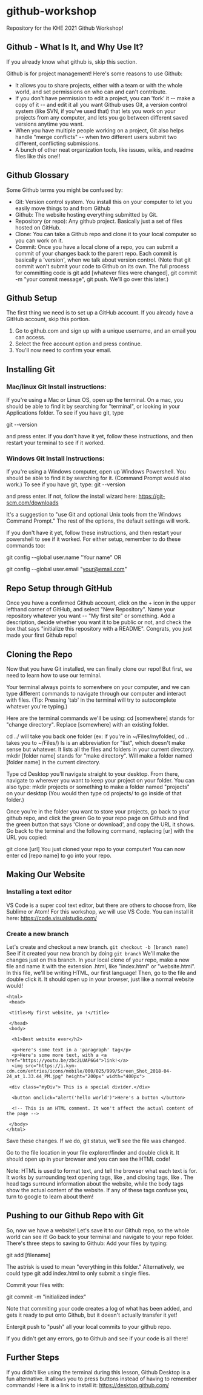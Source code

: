 # github-workshop
Repository for the KHE 2021 Github Workshop!

## Github - What Is It, and Why Use It?
If you already know what github is, skip this section.

Github is for project management! Here's some reasons to use Github:

- It allows you to share projects, either with a team or with the whole world, and set permissions on who can and can't contribute.
- If you don't have permission to edit a project, you can 'fork' it -- make a copy of it -- and edit it all you want Github uses Git, a version control system (like SVN, if you've used that) that lets you work on your projects from any computer, and lets you go between different saved versions anytime you want.
- When you have multiple people working on a project, Git also helps handle "merge conflicts" -- when two different users submit two different, conflicting submissions.
- A bunch of other neat organization tools, like issues, wikis, and readme files like this one!!

## Github Glossary
Some Github terms you might be confused by:
- Git: Version control system. You install this on your computer to let you easily move things to and from Github
- Github: The website hosting everything submitted by Git.
- Repository (or repo): Any github project. Basically just a set of files hosted on GitHub.
- Clone: You can take a Github repo and clone it to your local computer so you can work on it.
- Commit: Once you have a local clone of a repo, you can submit a commit of your changes back to the parent repo. Each commit is basically a 'version', when we talk about version control.
(Note that git commit won't submit your code to Github on its own. The full process for committing code is git add [whatever files were changed], git commit -m "your commit message", git push. We'll go over this later.)

## Github Setup
The first thing we need is to set up a GitHub account. If you already have a GitHub account, skip this portion.
1. Go to github.com and sign up with a unique username, and an email you can access.
2. Select the free account option and press continue.
3. You'll now need to confirm your email.

## Installing Git

### Mac/linux Git Install instructions:
If you're using a Mac or Linux OS, open up the terminal. On a mac, you should be able to find it by searching for "terminal", or looking in your Applications folder. To see if you have git, type

git --version

and press enter. If you don't have it yet, follow these instructions, and then restart your terminal to see if it worked.

### Windows Git Install Instructions:
If you're using a Windows computer, open up Windows Powershell. You should be able to find it by searching for it. (Command Prompt would also work.) To see if you have git, type:
git --version

and press enter.
If not, follow the install wizard here: https://git-scm.com/downloads

It's a suggestion to "use Git and optional Unix tools from the Windows Command Prompt." The rest of the options, the default settings will work. 

If you don't have it yet, follow these instructions, and then restart your powershell to see if it worked. For either setup, remember to do these commands too:

git config --global user.name "Your name" OR

git config --global user.email "your@email.com"

## Repo Setup through GitHub
Once you have a confirmed Github account, click on the + icon in the upper lefthand corner of GitHub, and select "New Repository". Name your repository whatever you want -- "My first site" or something. Add a description, decide whether you want it to be public or not, and check the box that says "initialize this repository with a README". Congrats, you just made your first Github repo!

## Cloning the Repo
Now that you have Git installed, we can finally clone our repo! But first, we need to learn how to use our terminal.

Your terminal always points to somewhere on your computer, and we can type different commands to navigate through our computer and interact with files. (Tip: Pressing 'tab' in the terminal will try to autocomplete whatever you're typing.)

Here are the terminal commands we'll be using: cd [somewhere] stands for "change directory". Replace [somewhere] with an existing folder.

cd ../ will take you back one folder (ex: if you're in ~/Files/myfolder/, cd .. takes you to ~/Files/)
ls is an abbreviation for "list", which doesn't make sense but whatever. It lists all the files and folders in your current directory.
mkdir [folder name] stands for "make directory". Will make a folder named [folder name] in the current directory.

Type cd Desktop you'll navigate straight to your desktop. From there, navigate to wherever you want to keep your project on your folder. You can also type: mkdir projects or something to make a folder named "projects" on your desktop (You would then type cd projects/ to go inside of that folder.)

Once you're in the folder you want to store your projects, go back to your github repo, and click the green Go to your repo page on Github and find the green button that says 'Clone or download', and copy the URL it shows. Go back to the terminal and the following command, replacing [ur] with the URL you copied:

git clone [url]
You just cloned your repo to your computer! You can now enter cd [repo name] to go into your repo.

## Making Our Website

### Installing a text editor
VS Code is a super cool text editor, but there are others to choose from, like Sublime or Atom! For this workshop, we will use VS Code. You can install it here: https://code.visualstudio.com/

### Create a new branch
Let's create and checkout a new branch. ```git checkout -b [branch name]``` See if it created your new branch by doing ```git branch``` We'll make the changes just on this branch.
In your local clone of your repo, make a new file and name it with the extension .html, like "index.html" or "website.html". In this file, we'll be writing HTML, our first language! Then, go to the file and double click it. It should open up in your browser, just like a normal website would!
```
<html>
 <head>
 
 <title>My first website, yo !</title>
 
 </head>
 <body>

  <h1>Best website ever</h2>
 
  <p>Here's some text in a 'paragraph' tag</p>
  <p>Here's some more text, with a <a href="https://youtu.be/zbc2LUAP6G4">link!</a>
  <img src="https://i.kym-cdn.com/entries/icons/mobile/000/025/999/Screen_Shot_2018-04-24_at_1.33.44_PM.jpg" height="200px" width="400px">

 <div class="myDiv"> This is a special divider.</div>
 
  <button onclick="alert('hello world')">Here's a button </button> 
 
  <!-- This is an HTML comment. It won't affect the actual content of the page -->
 
 </body>
</html>
```
Save these changes. If we do, git status, we'll see the file was changed.

Go to the file location in your file explorer/finder and double click it. It should open up in your browser and you can see the HTML code!


Note: HTML is used to format text, and tell the browser what each text is for. It works by surrounding text opening tags, like , and closing tags, like . The head tags surround information about the website, while the body tags show the actual content of the website. If any of these tags confuse you, turn to google to learn about them!

## Pushing to our Github Repo with Git
So, now we have a website! Let's save it to our Github repo, so the whole world can see it! Go back to your terminal and navigate to your repo folder. There's three steps to saving to Github: Add your files by typing:

git add [filename]

The astrisk is used to mean "everything in this folder." Alternatively, we could type git add index.html to only submit a single files.

Commit your files with:

git commit -m "initialized index"

Note that commiting your code creates a log of what has been added, and gets it ready to put onto Github, but it doesn't actually transfer it yet!

Entergit push to "push" all your local commits to your github repo.

If you didn't get any errors, go to Github and see if your code is all there!

## Further Steps
If you didn't like using the terminal during this lesson, Github Desktop is a fun alternative. It allows you to press buttons instead of having to remember commands! Here is a link to install it: https://desktop.github.com/
